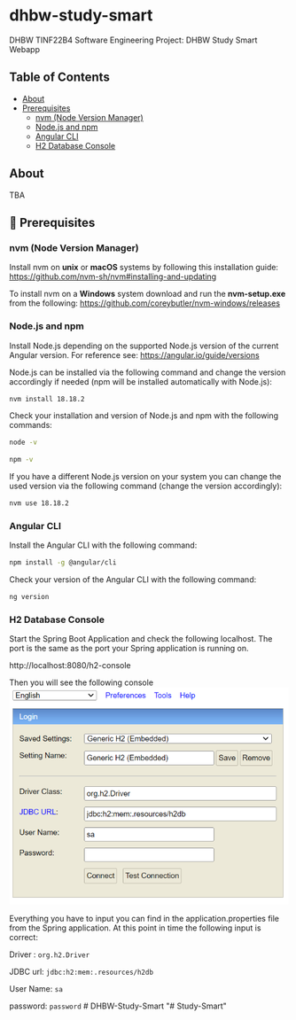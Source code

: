 # dhbw-study-smart
DHBW TINF22B4 Software Engineering Project: DHBW Study Smart Webapp

## Table of Contents
- [About](#about)
- [Prerequisites](#-prerequisites)
  - [nvm (Node Version Manager)](#nvm-node-version-manager)
  - [Node.js and npm](#nodejs-and-npm)
  - [Angular CLI](#angular-cli)
  - [H2 Database Console](#h2-database-console)

## About
TBA

## 📝 Prerequisites

### nvm (Node Version Manager)
Install nvm on **unix** or **macOS** systems by following this installation guide: https://github.com/nvm-sh/nvm#installing-and-updating

To install nvm on a **Windows** system download and run the **nvm-setup.exe** from the following: https://github.com/coreybutler/nvm-windows/releases

### Node.js and npm
Install Node.js depending on the supported Node.js version of the current Angular version. For reference see: https://angular.io/guide/versions

Node.js can be installed via the following command and change the version accordingly if needed (npm will be installed automatically with Node.js):
```bash
nvm install 18.18.2
```

Check your installation and version of Node.js and npm with the following commands:
```bash
node -v
```
```bash
npm -v
```

If you have a different Node.js version on your system you can change the used version via the following command (change the version accordingly):
```bash
nvm use 18.18.2
```

### Angular CLI
Install the Angular CLI with the following command:
```bash
npm install -g @angular/cli
```

Check your version of the Angular CLI with the following command:
```bash
ng version
```

### H2 Database Console
Start the Spring Boot Application and check the following localhost.
The port is the same as the port your Spring application is running on.

http://localhost:8080/h2-console

Then you will see the following console
![img.png](images/H2-Database.PNG)

Everything you have to input you can find in the application.properties file from 
the Spring application. At this point in time the following input is correct: 


Driver :    ```org.h2.Driver```

JDBC url:   ```jdbc:h2:mem:.resources/h2db```

User Name:  ```sa```

password:   ```password```
#   D H B W - S t u d y - S m a r t 
 
 "# Study-Smart" 
